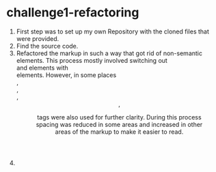 # challenge1-refactoring
1. First step was to set up my own Repository with the cloned files that were provided. 
2. Find the source code.
3. Refactored the markup in such a way that got rid of non-semantic elements. This process mostly involved switching out <div> and <span> elements with <nav> elements. However, in some places <section>,<aside>,<footer>,<header>,<figure> tags were also used for further clarity. During this process spacing was reduced in some areas and increased in other areas of the markup to make it easier to read.
4. 